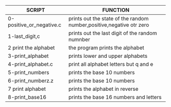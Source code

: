 | SCRIPT | FUNCTION |
| ------ | -------- |
| 0-positive_or_negative.c | prints out the state of the random number,positive,negative otr zero |
| 1-last_digit,c | prints out the last digit of the random numnber |
| 2 print the alphabet | the program prints the alphabet |
| 3-print_alphabet | prints lower and upper alphabets |
| 4-print_alphabet.c | print all alphabet letters but q and e |
| 5-print_numbers | prints the base 10 numbers |
| 6-print_numberz.z | prints the base 10 numbers |
| 7 print alphabet | prints the alphabet in reverse |
| 8-print_base16 | prints the base 16 numbers and letters |
